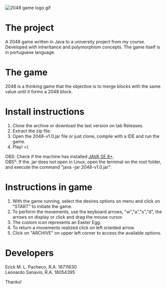 ![2048 game logo gif](src/main/resources/imgs/elements/gameLogoFinal.gif)

# The project

A 2048 game written in Java to a university project from my course. Developed with inheritance and polymorphism concepts.
The game itself is in portuguese language.

# The game

2048 is a thinking game that the objective is to merge blocks with the same value until it forms a 2048 block.

# Install instructions

1. Clone the archive or download the last version on tab Releases.</br >
2. Extract the zip file.</br >
3. Open the 2048-v1.0.jar file or just clone, compile with a IDE and run the game.</br >
4. Play! =)

OBS: Check if the machine has installed [JAVA SE 8+](https://www.oracle.com/technetwork/pt/java/javase/downloads/index.html).</br >
OBS²: If the .jar does not open in Linux, open the terminal on the root folder, and execute the command "java -jar 2048-v1.0.jar".

# Instructions in game

1. With the game running, select the desires options on menu and click on "START" to initiate the game.</br >
2. To perform the movements, use the keyboard arrows, "w","a","s","d", the arrows on display or click and drag the mouse cursor.</br >
3. The custom icon represents an Easter Egg.</br >
4. To return a movements realized click on left oriented arrow.</br >
5. Click on "ARCHIVE" on upper left corner to access the available options.

# Developers

Erick M. L. Pacheco, R.A. 18711630</br >
Leonardo Sanavio, R.A. 18054395

Thanks!
